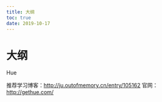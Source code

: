 ```yaml
---
title: 大纲
toc: true
date: 2019-10-17
---
```

# 大纲


Hue

推荐学习博客：http://ju.outofmemory.cn/entry/105162
官网：http://gethue.com/
